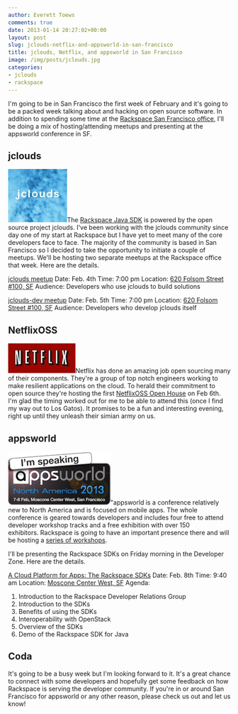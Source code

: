 ```yaml
---
author: Everett Toews
comments: true
date: 2013-01-14 20:27:02+00:00
layout: post
slug: jclouds-netflix-and-appsworld-in-san-francisco
title: jclouds, Netflix, and appsworld in San Francisco
image: /img/posts/jclouds.jpg
categories:
- jclouds
- rackspace
---
```


I'm going to be in San Francisco the first week of February and it's going to be a packed week talking about and hacking on open source software. In addition to spending some time at the [Rackspace San Francisco office](http://rackertalent.com/sanfrancisco/), I'll be doing a mix of hosting/attending meetups and presenting at the appsworld conference in SF.

<!--more-->

## jclouds

<img class="img-right" src="/img/posts/jclouds.jpg"/>The [Rackspace Java SDK](http://docs.rackspace.com/sdks/guide/content/java.html) is powered by the open source project jclouds. I've been working with the jclouds community since day one of my start at Rackspace but I have yet to meet many of the core developers face to face. The majority of the community is based in San Francisco so I decided to take the opportunity to initiate a couple of meetups. We'll be hosting two separate meetups at the Rackspace office that week. Here are the details.

[jclouds meetup](http://www.meetup.com/jclouds/events/99094612/)
Date: Feb. 4th
Time: 7:00 pm
Location: [620 Folsom Street #100, SF](https://maps.google.com/maps?q=Rackspace&hl=en&ll=37.7853,-122.397501&spn=0.009819,0.01929&cid=5486495890908256018&gl=US&t=m&z=16&iwloc=A)
Audience: Developers who use jclouds to build solutions

[jclouds-dev meetup](https://groups.google.com/d/msg/jclouds-dev/lMxzIWmFPE8/rawCJunSuPQJ)
Date: Feb. 5th
Time: 7:00 pm
Location: [620 Folsom Street #100, SF](https://maps.google.com/maps?q=Rackspace&hl=en&ll=37.7853,-122.397501&spn=0.009819,0.01929&cid=5486495890908256018&gl=US&t=m&z=16&iwloc=A)
Audience: Developers who develop jclouds itself

## NetflixOSS


<img class="img-right" src="/img/posts/netflix.jpg"/>Netflix has done an amazing job open sourcing many of their components. They're a group of top notch engineers working to make resilient applications on the cloud. To herald their commitment to open source they're hosting the first [NetflixOSS Open House](http://techblog.netflix.com/2013/01/netflixoss-open-house.html) on Feb 6th. I'm glad the timing worked out for me to be able to attend this (once I find my way out to Los Gatos). It promises to be a fun and interesting evening, right up until they unleash their simian army on us.

## appsworld

<img class="img-right" src="/img/posts/appsworld.png"/>"appsworld is a conference relatively new to North America and is focused on mobile apps. The whole conference is geared towards developers and includes four free to attend developer workshop tracks and a free exhibition with over 150 exhibitors. Rackspace is going to have an important presence there and will be hosting a [series of workshops](http://www.apps-world.net/northamerica/agenda/rackspace-workshops).

I'll be presenting the Rackspace SDKs on Friday morning in the Developer Zone. Here are the details.

[A Cloud Platform for Apps: The Rackspace SDKs](http://www.apps-world.net/northamerica/agenda/tracks/developer-zone)
Date: Feb. 8th
Time: 9:40 am
Location: [Moscone Center West, SF](https://maps.google.com/maps?q=moscone+center&hl=en&ll=37.784503,-122.401578&spn=0.009819,0.01929&fb=1&gl=us&hq=moscone+center&hnear=moscone+center&cid=0,0,3424017263555639183&t=m&z=16&iwloc=A)
Agenda:

  1. Introduction to the Rackspace Developer Relations Group
  2. Introduction to the SDKs
  3. Benefits of using the SDKs
  4. Interoperability with OpenStack
  5. Overview of the SDKs
  6. Demo of the Rackspace SDK for Java

## Coda

It's going to be a busy week but I'm looking forward to it. It's a great chance to connect with some developers and hopefully get some feedback on how Rackspace is serving the developer community. If you're in or around San Francisco for appsworld or any other reason, please check us out and let us know!

